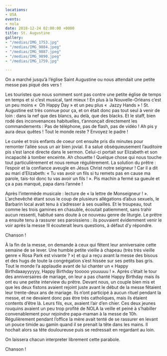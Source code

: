 ```yaml
---
locations:
- USA
events:
- nola
date: 2018-12-24 02:00:00 +0000
title: St. Augustine
gallery:
- "/medias/IMG_1753.jpg"
- "/medias/IMG_9884.jpeg"
- "/medias/IMG_9887.jpeg"
- "/medias/IMG_9890.jpeg"
- "/medias/IMG_1759.jpg"

---
```

On a marché jusqu’à l’église Saint Augustine ou nous attendait une petite messe pas piqué des vers !

Les touristes que nous somment sont pas contre une petite église de temps en temps et si c’est musical, tant mieux ! En plus à la Nouvelle-Orléans c’est un peu moins «  Oh Happy Day »  et un peu plus «  Jazzy Hands » !
St. Augustine est très connue pour ça, et on était donc pas tout seul à venir de loin : dans la nef que des blancs, au delà, que des blacks. Et le staff, bien rodé des inconvenances habituelles, t’annonçait directement les commandements : Pas de téléphone, pas de flash, pas de vidéo ! Ah pis y aura deux quêtes ! Tout le monde reste ? Envoyez le padre !

Le curée et trois enfants de coeur ont ensuite pris dix minutes pour remonter l’allée sous un air bien jovial. Il a salué obséquieusement l’auditoire pis s’est lancé directe dans le sermon. Celui-ci portait sur Elizabeth et son incapacité à tomber enceinte. Ah chouette ! Quelque chose qui nous touche tout particulièrement et nous remue régulièrement. La solution du prêtre : l’espoir et la confiance aveugle en Jésus Christ notre seigneur ! Car il a dit au mari d’Elizabeth: « Tu vas avoir un fils si tu remets pas en cause ma parole, tais-toi donc tu vas avoir un fils ! ». Pis machin a fermé sa gueule et ça a pas manqué, papa dans l’année !

Après l’intermède musicale : lecture de « la lettre de Monseigneur ! ». L’archevêché étant sous le coup de plusieurs allégations d’abus sexuels, le Barbarin local avait tenu à s’adresser à ses ouailles. Et le troupeau, tout comme les trois gamines en chasuble, écoutait patiemment, sans trahir aucun ressenti, habitué sans doute à ce nouveau genre de liturgie. Le prêtre a ensuite tenu à rassurer ses paroissiens : ils pouvaient évidemment venir le voir après la messe !Il  écouterait leurs questions, à défaut d’y répondre.

Chanson !

À la fin de la messe, on demande à ceux qui fêtent leur anniversaire cette semaine de se lever. Une humble petite vieille à chapeau (très très vieille genre « Rosa Park est vivante ? ») et qui a reçu avant la messe des bisous et des hugs de toute la congrégation s’est hissée sur ses petits bas gris. Tout le monde l’a applaudie avant de lui chanter un « Happy Birthdaaayyyyyy, Happy Birthday tooooo youuuuu ! ».
Après c’était le tour des anniversaires de mariage, on leur a pas chanté Happy Birthday mais ils ont eu une petite interview du prêtre.
Devant nous, un couple bien mis et que les deux fistons avaient rejoint juste avant le début de la messe fêtaient leur trente-deux ans de mariage. Ils n’ont participé à aucun rituel pendant la messe, et ne devaient donc pas être très catholiques, mais ils étaient contents d’être là.
Leurs fils, eux, avaient l’air d’en chier. Ces deux jeunes rouquins avaient un peu trop profité de NOLA la veille et peiné à s’habiller convenablement pour rejoindre papa-maman à la messe de 10h. 
Régulièrement pendant l’office la mère avait tenté de se rassurer en levant un pouce timide au gamin quand il se prenait la tête dans les mains. Il hochait alors sa tête douloureuse puis se redressait en regardant au loin. 

On laissera chacun interpreter librement cette parabole. 

Chanson !